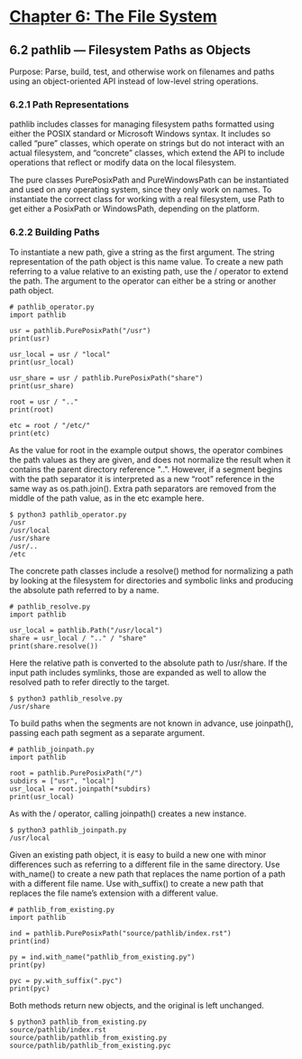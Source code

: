 # [Chapter 6: The File System](https://pymotw.com/3/file_access.html)

## 6.2 pathlib — Filesystem Paths as Objects

Purpose:	Parse, build, test, and otherwise work on filenames and paths using an object-oriented API instead of low-level string operations.

### 6.2.1 Path Representations

pathlib includes classes for managing filesystem paths formatted using either the POSIX standard or Microsoft Windows syntax. It includes so called “pure” classes, which operate on strings but do not interact with an actual filesystem, and “concrete” classes, which extend the API to include operations that reflect or modify data on the local filesystem.

The pure classes PurePosixPath and PureWindowsPath can be instantiated and used on any operating system, since they only work on names. To instantiate the correct class for working with a real filesystem, use Path to get either a PosixPath or WindowsPath, depending on the platform.

### 6.2.2 Building Paths

To instantiate a new path, give a string as the first argument. The string representation of the path object is this name value. To create a new path referring to a value relative to an existing path, use the / operator to extend the path. The argument to the operator can either be a string or another path object.

```
# pathlib_operator.py
import pathlib

usr = pathlib.PurePosixPath("/usr")
print(usr)

usr_local = usr / "local"
print(usr_local)

usr_share = usr / pathlib.PurePosixPath("share")
print(usr_share)

root = usr / ".."
print(root)

etc = root / "/etc/"
print(etc)
```

As the value for root in the example output shows, the operator combines the path values as they are given, and does not normalize the result when it contains the parent directory reference "..". However, if a segment begins with the path separator it is interpreted as a new “root” reference in the same way as os.path.join(). Extra path separators are removed from the middle of the path value, as in the etc example here.

```
$ python3 pathlib_operator.py
/usr
/usr/local
/usr/share
/usr/..
/etc
```

The concrete path classes include a resolve() method for normalizing a path by looking at the filesystem for directories and symbolic links and producing the absolute path referred to by a name.

```
# pathlib_resolve.py
import pathlib

usr_local = pathlib.Path("/usr/local")
share = usr_local / ".." / "share"
print(share.resolve())
```

Here the relative path is converted to the absolute path to /usr/share. If the input path includes symlinks, those are expanded as well to allow the resolved path to refer directly to the target.

```
$ python3 pathlib_resolve.py
/usr/share
```

To build paths when the segments are not known in advance, use joinpath(), passing each path segment as a separate argument.

```
# pathlib_joinpath.py
import pathlib

root = pathlib.PurePosixPath("/")
subdirs = ["usr", "local"]
usr_local = root.joinpath(*subdirs)
print(usr_local)
```

As with the / operator, calling joinpath() creates a new instance.

```
$ python3 pathlib_joinpath.py
/usr/local
```

Given an existing path object, it is easy to build a new one with minor differences such as referring to a different file in the same directory. Use with_name() to create a new path that replaces the name portion of a path with a different file name. Use with_suffix() to create a new path that replaces the file name’s extension with a different value.

```
# pathlib_from_existing.py
import pathlib

ind = pathlib.PurePosixPath("source/pathlib/index.rst")
print(ind)

py = ind.with_name("pathlib_from_existing.py")
print(py)

pyc = py.with_suffix(".pyc")
print(pyc)
```

Both methods return new objects, and the original is left unchanged.

```
$ python3 pathlib_from_existing.py
source/pathlib/index.rst
source/pathlib/pathlib_from_existing.py
source/pathlib/pathlib_from_existing.pyc
```